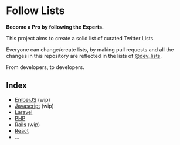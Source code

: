 # Follow Lists
**Become a Pro by following the Experts.**

This project aims to create a solid list of curated Twitter Lists. 

Everyone can change/create lists, by making pull requests and all the changes in this repository are reflected in the lists of [@dev_lists](https://twitter.com/dev_lists).

From developers, to developers.

## Index

* [EmberJS](https://twitter.com/dev_lists/lists/emberjs) (wip)
* [Javascript](https://twitter.com/dev_lists/lists/javascript) (wip)
* [Laravel](https://twitter.com/dev_lists/lists/laravel)
* [PHP](https://twitter.com/dev_lists/lists/php)
* [Rails](https://twitter.com/dev_lists/lists/rails) (wip)
* [React](https://twitter.com/dev_lists/lists/react)
* ...
